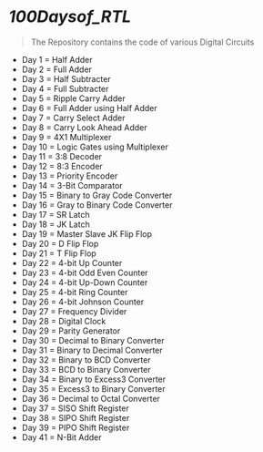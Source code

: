 # ***100Daysof_RTL***
> The Repository contains the code of various Digital Circuits

 *  Day 1 = Half Adder
 *  Day 2 = Full Adder
 *  Day 3 = Half Subtracter
 *  Day 4 = Full Subtracter
 *  Day 5 = Ripple Carry Adder
 *  Day 6 = Full Adder using Half Adder
 *  Day 7 = Carry Select Adder
 *  Day 8 = Carry Look Ahead Adder
 *  Day 9 = 4X1 Multiplexer
 *  Day 10 = Logic Gates using Multiplexer
 *  Day 11 = 3:8 Decoder
 *  Day 12 = 8:3 Encoder
 *  Day 13 = Priority Encoder
 *  Day 14 = 3-Bit Comparator
 *  Day 15 = Binary to Gray Code Converter
 *  Day 16 = Gray to Binary Code Converter
 *  Day 17 = SR Latch
 *  Day 18 = JK Latch
 *  Day 19 = Master Slave JK Flip Flop
 *  Day 20 = D Flip Flop
 *  Day 21 = T Flip Flop
 *  Day 22 = 4-bit Up Counter
 *  Day 23 = 4-bit Odd Even Counter
 *  Day 24 = 4-bit Up-Down Counter
 *  Day 25 = 4-bit Ring Counter
 *  Day 26 = 4-bit Johnson Counter
 *  Day 27 = Frequency Divider
 *  Day 28 = Digital Clock
 *  Day 29 = Parity Generator
 *  Day 30 = Decimal to Binary Converter
 *  Day 31 = Binary to Decimal Converter
 *  Day 32 = Binary to BCD Converter
 *  Day 33 = BCD to Binary Converter
 *  Day 34 = Binary to Excess3 Converter
 *  Day 35 = Excess3 to Binary Converter
 *  Day 36 = Decimal to Octal Converter
 *  Day 37 = SISO Shift Register
 *  Day 38 = SIPO Shift Register
 *  Day 39 = PIPO Shift Register
 *  Day 41 = N-Bit Adder
